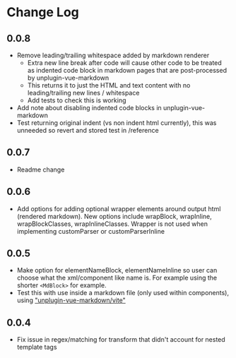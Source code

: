 # Change Log

## 0.0.8

- Remove leading/trailing whitespace added by markdown renderer 
  - Extra new line break after code will cause other code to be treated as indented code block in markdown pages that are post-processed by unplugin-vue-markdown
  - This returns it to just the HTML and text content with no leading/trailing new lines / whitespace
  - Add tests to check this is working
- Add note about disabling indented code blocks in unplugin-vue-markdown
- Test returning original indent (vs non indent html currently), this was unneeded so revert and stored test in /reference

## 0.0.7

- Readme change

## 0.0.6

- Add options for adding optional wrapper elements around output html (rendered markdown). New options include wrapBlock, wrapInline, wrapBlockClasses, wrapInlineClasses. Wrapper is not used when implementing customParser or customParserInline

## 0.0.5

- Make option for elementNameBlock, elementNameInline so user can choose what the xml/component like name is. For example using the shorter `<MdBlock>` for example.
- Test this with use inside a markdown file (only used within components), using ["unplugin-vue-markdown/vite"](https://github.com/unplugin/unplugin-vue-markdown)

## 0.0.4 

- Fix issue in regex/matching for transform that didn't account for nested template tags